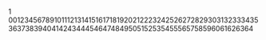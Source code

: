 1
0012345678910111213141516171819202122232425262728293031323334353637383940414243444546474849505152535455565758596061626364